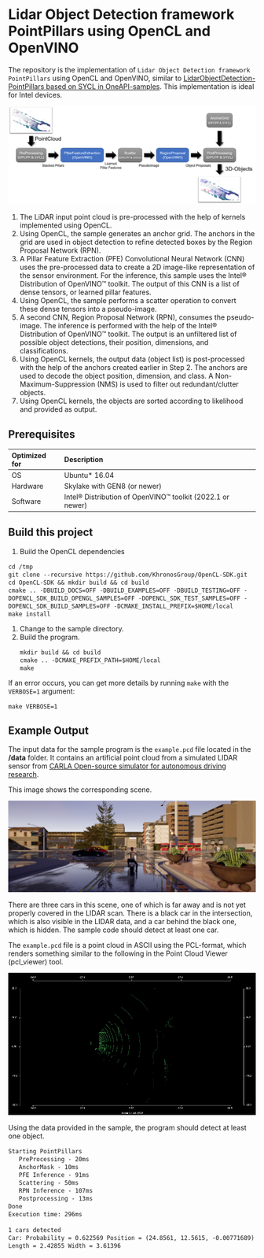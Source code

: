 # Lidar Object Detection framework PointPillars using OpenCL and OpenVINO
The repository is the implementation of  `Lidar Object Detection framework PointPillars` using OpenCL and OpenVINO, similar to [LidarObjectDetection-PointPillars based on SYCL in OneAPI-samples](https://github.com/oneapi-src/oneAPI-samples/tree/master/AI-and-Analytics/End-to-end-Workloads/LidarObjectDetection-PointPillars). This implementation is ideal for Intel devices.

![Overview](data/point_pillars_overview.png)

1. The LiDAR input point cloud is pre-processed with the help of kernels implemented using OpenCL.
2. Using OpenCL, the sample generates an anchor grid. The anchors in the grid are used in object detection to refine detected boxes by the Region Proposal Network (RPN).
3. A Pillar Feature Extraction (PFE) Convolutional Neural Network (CNN) uses the pre-processed data to create a 2D image-like representation of the sensor environment. For the inference, this sample uses the Intel® Distribution of OpenVINO™ toolkit. The output of this CNN is a list of dense tensors, or learned pillar features.
4. Using OpenCL, the sample performs a scatter operation to convert these dense tensors into a pseudo-image.
5. A second CNN, Region Proposal Network (RPN), consumes the pseudo-image. The inference is performed with the help of the Intel® Distribution of OpenVINO™ toolkit. The output is an unfiltered list of possible object detections, their position, dimensions, and classifications.
6. Using OpenCL kernels, the output data (object list) is post-processed with the help of the anchors created earlier in Step 2. The anchors are used to decode the object position, dimension, and class. A Non-Maximum-Suppression (NMS) is used to filter out redundant/clutter objects.
7. Using OpenCL kernels, the objects are sorted according to likelihood and provided as output.

## Prerequisites

| Optimized for                     | Description
|:---                               |:---
| OS                                | Ubuntu* 16.04
| Hardware                          | Skylake with GEN8 (or newer) 
| Software                          | Intel® Distribution of OpenVINO™ toolkit (2022.1 or newer)

## Build this project

1. Build the OpenCL dependencies
```
cd /tmp
git clone --recursive https://github.com/KhronosGroup/OpenCL-SDK.git
cd OpenCL-SDK && mkdir build && cd build
cmake .. -DBUILD_DOCS=OFF -DBUILD_EXAMPLES=OFF -DBUILD_TESTING=OFF -DOPENCL_SDK_BUILD_OPENGL_SAMPLES=OFF -DOPENCL_SDK_TEST_SAMPLES=OFF -DOPENCL_SDK_BUILD_SAMPLES=OFF -DCMAKE_INSTALL_PREFIX=$HOME/local
make install
```
1. Change to the sample directory.
2. Build the program.
   ```
   mkdir build && cd build
   cmake .. -DCMAKE_PREFIX_PATH=$HOME/local
   make
   ```

If an error occurs, you can get more details by running `make` with the
`VERBOSE=1` argument:
 ```
 make VERBOSE=1
 ```

## Example Output

The input data for the sample program is the `example.pcd` file located in the **/data** folder. It contains an artificial point cloud from a simulated LIDAR sensor from [CARLA Open-source simulator for autonomous driving research](http://carla.org/). 

This image shows the corresponding scene.

![SampleScene](data/image.png)

There are three cars in this scene, one of which is far away and is not yet properly covered in the LIDAR scan. There is a black car in the intersection, which is also visible in the LIDAR data, and a car behind the black one, which is hidden. The sample code should detect at least one car.

The `example.pcd` file is a point cloud in ASCII using the PCL-format, which renders something similar to the following in the Point Cloud Viewer (pcl_viewer) tool.

![SamplePointCloud](data/pointcloud.png)

Using the data provided in the sample, the program should detect at least one object.

```
Starting PointPillars
   PreProcessing - 20ms
   AnchorMask - 10ms
   PFE Inference - 91ms
   Scattering - 50ms
   RPN Inference - 107ms
   Postprocessing - 13ms
Done
Execution time: 296ms

1 cars detected
Car: Probability = 0.622569 Position = (24.8561, 12.5615, -0.00771689) Length = 2.42855 Width = 3.61396
```


